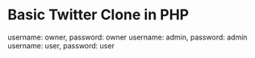# Basic Twitter Clone in PHP
 
username: owner, password: owner
username: admin, password: admin
username: user, password: user
